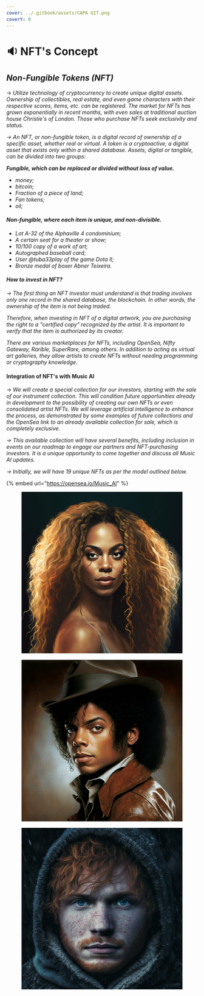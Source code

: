 ```yaml
---
cover: ../.gitbook/assets/CAPA GIT.png
coverY: 0
---
```


# 🔉 NFT's Concept

## _Non-Fungible Tokens (NFT)_&#x20;

\-> _Utilize technology of cryptocurrency to create unique digital assets. Ownership of collectibles, real estate, and even game characters with their respective scores, items, etc. can be registered. The market for NFTs has grown exponentially in recent months, with even sales at traditional auction house Christie's of London. Those who purchase NFTs seek exclusivity and status._

_-> An NFT, or non-fungible token, is a digital record of ownership of a specific asset, whether real or virtual. A token is a cryptoactive, a digital asset that exists only within a shared database. Assets, digital or tangible, can be divided into two groups:_

_**Fungible, which can be replaced or divided without loss of value.**_&#x20;

* _money;_&#x20;
* _bitcoin;_&#x20;
* _Fraction of a piece of land;_&#x20;
* _Fan tokens;_&#x20;
* _oil;_&#x20;

#### _Non-fungible, where each item is unique, and non-divisible._&#x20;

* _Lot A-32 of the Alphaville 4 condominium;_&#x20;
* _A certain seat for a theater or show;_&#x20;
* _10/100 copy of a work of art;_&#x20;
* _Autographed baseball card;_&#x20;
* _User @tuba33play of the game Dota II;_&#x20;
* _Bronze medal of boxer Abner Teixeira._

#### _How to invest in NFT?_

_->  The first thing an NFT investor must understand is that trading involves only one record in the shared database, the blockchain. In other words, the ownership of the item is not being traded._

_Therefore, when investing in NFT of a digital artwork, you are purchasing the right to a "certified copy" recognized by the artist. It is important to verify that the item is authorized by its creator._

_There are various marketplaces for NFTs, including OpenSea, Nifty Gateway, Rarible, SuperRare, among others. In addition to acting as virtual art galleries, they allow artists to create NFTs without needing programming or cryptography knowledge._

#### Integration of NFT's with Music AI

_-> We will create a special collection for our investors, starting with the sale of our instrument collection. This will condition future opportunities already in development to the possibility of creating our own NFTs or even consolidated artist NFTs. We will leverage artificial intelligence to enhance the process, as demonstrated by some examples of future collections and the OpenSea link to an already available collection for sale, which is completely exclusive._

_-> This available collection will have several benefits, including inclusion in events on our roadmap to engage our partners and NFT-purchasing investors. It is a unique opportunity to come together and discuss all Music AI updates._

_-> Initially, we will have 19 unique NFTs as per the model outlined below._

{% embed url="https://opensea.io/Music_AI" %}

<div>

<figure><img src="../.gitbook/assets/Byonce.jpg" alt=""><figcaption></figcaption></figure>

 

<figure><img src="../.gitbook/assets/22 Michael Jackson.png" alt=""><figcaption></figcaption></figure>

 

<figure><img src="../.gitbook/assets/13.ed sheeran.png" alt=""><figcaption></figcaption></figure>

</div>
